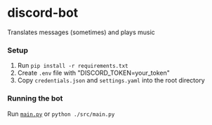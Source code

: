 # discord-bot
Translates messages (sometimes) and plays music

### Setup
1. Run `pip install -r requirements.txt`
2. Create `.env` file with "DISCORD_TOKEN=your_token"
3. Copy `credentials.json` and `settings.yaml` into the root directory

### Running the bot
Run [`main.py`](./src/main.py) or `python ./src/main.py`

